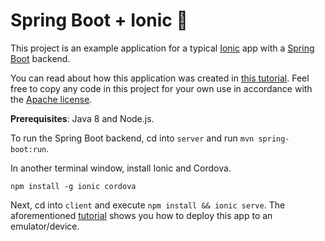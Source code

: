 # Spring Boot + Ionic 🍻

This project is an example application for a typical [Ionic](https://ionicframework.com/) app with a [Spring Boot](https://projects.spring.io/spring-boot/) backend.

You can read about how this application was created in [this tutorial](./TUTORIAL.md). Feel free to copy any code in this project for your own use in accordance with the [Apache license](LICENSE).

**Prerequisites**: Java 8 and Node.js.

To run the Spring Boot backend, cd into `server` and run `mvn spring-boot:run`.

In another terminal window, install Ionic and Cordova.

```
npm install -g ionic cordova
```

Next, cd into `client` and execute `npm install && ionic serve`. The aforementioned [tutorial](./TUTORIAL.md) shows you how to deploy this app to an emulator/device. 
